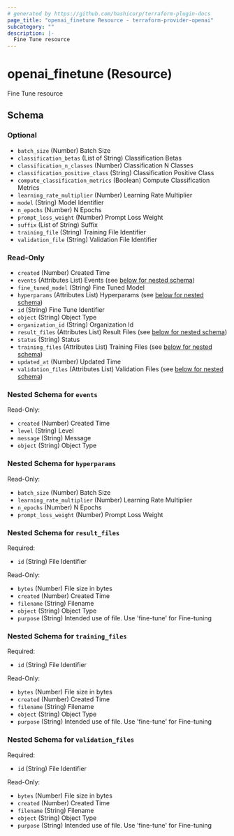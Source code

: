 ```yaml
---
# generated by https://github.com/hashicorp/terraform-plugin-docs
page_title: "openai_finetune Resource - terraform-provider-openai"
subcategory: ""
description: |-
  Fine Tune resource
---
```


# openai_finetune (Resource)

Fine Tune resource



<!-- schema generated by tfplugindocs -->
## Schema

### Optional

- `batch_size` (Number) Batch Size
- `classification_betas` (List of String) Classification Betas
- `classification_n_classes` (Number) Classification N Classes
- `classification_positive_class` (String) Classification Positive Class
- `compute_classification_metrics` (Boolean) Compute Classification Metrics
- `learning_rate_multiplier` (Number) Learning Rate Multiplier
- `model` (String) Model Identifier
- `n_epochs` (Number) N Epochs
- `prompt_loss_weight` (Number) Prompt Loss Weight
- `suffix` (List of String) Suffix
- `training_file` (String) Training File Identifier
- `validation_file` (String) Validation File Identifier

### Read-Only

- `created` (Number) Created Time
- `events` (Attributes List) Events (see [below for nested schema](#nestedatt--events))
- `fine_tuned_model` (String) Fine Tuned Model
- `hyperparams` (Attributes List) Hyperparams (see [below for nested schema](#nestedatt--hyperparams))
- `id` (String) Fine Tune Identifier
- `object` (String) Object Type
- `organization_id` (String) Organization Id
- `result_files` (Attributes List) Result Files (see [below for nested schema](#nestedatt--result_files))
- `status` (String) Status
- `training_files` (Attributes List) Training Files (see [below for nested schema](#nestedatt--training_files))
- `updated_at` (Number) Updated Time
- `validation_files` (Attributes List) Validation Files (see [below for nested schema](#nestedatt--validation_files))

<a id="nestedatt--events"></a>
### Nested Schema for `events`

Read-Only:

- `created` (Number) Created Time
- `level` (String) Level
- `message` (String) Message
- `object` (String) Object Type


<a id="nestedatt--hyperparams"></a>
### Nested Schema for `hyperparams`

Read-Only:

- `batch_size` (Number) Batch Size
- `learning_rate_multiplier` (Number) Learning Rate Multiplier
- `n_epochs` (Number) N Epochs
- `prompt_loss_weight` (Number) Prompt Loss Weight


<a id="nestedatt--result_files"></a>
### Nested Schema for `result_files`

Required:

- `id` (String) File Identifier

Read-Only:

- `bytes` (Number) File size in bytes
- `created` (Number) Created Time
- `filename` (String) Filename
- `object` (String) Object Type
- `purpose` (String) Intended use of file. Use 'fine-tune' for Fine-tuning


<a id="nestedatt--training_files"></a>
### Nested Schema for `training_files`

Required:

- `id` (String) File Identifier

Read-Only:

- `bytes` (Number) File size in bytes
- `created` (Number) Created Time
- `filename` (String) Filename
- `object` (String) Object Type
- `purpose` (String) Intended use of file. Use 'fine-tune' for Fine-tuning


<a id="nestedatt--validation_files"></a>
### Nested Schema for `validation_files`

Required:

- `id` (String) File Identifier

Read-Only:

- `bytes` (Number) File size in bytes
- `created` (Number) Created Time
- `filename` (String) Filename
- `object` (String) Object Type
- `purpose` (String) Intended use of file. Use 'fine-tune' for Fine-tuning
